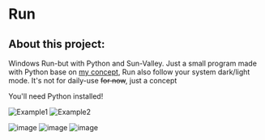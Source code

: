 # Run

## About this project:
Windows Run-but with Python and Sun-Valley. Just a small program made with Python base on [my concept](https://www.reddit.com/r/Windows_Redesign/comments/s8kgtm/quite_new_to_figma_so_i_just_create_a_simple/), Run also follow your system dark/light mode. It's not for daily-use ~~for now~~, just a concept
<br>

You'll need Python installed!

![Example1](https://user-images.githubusercontent.com/86362423/158044193-eb62135e-3fa9-4aef-b700-ce8e401cd185.gif)
![Example2](https://user-images.githubusercontent.com/86362423/158045500-413133e4-6bbe-4402-b197-8da897c755e7.gif)

![image](https://user-images.githubusercontent.com/86362423/158001467-a3fbea0b-d93b-4ae4-85ab-c73bac7c8309.png)
![image](https://user-images.githubusercontent.com/86362423/158001488-135cadbd-3313-4dfd-a400-d88b7f94aba6.png)
![image](https://user-images.githubusercontent.com/86362423/158001500-3e71d09d-7eb5-4b27-94bb-9a3e24d5f490.png)
